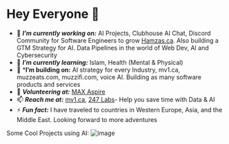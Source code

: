 # Hey Everyone 👋
 - 🔭 ***I’m currently working on:*** AI Projects, Clubhouse AI Chat, Discord Community for Software Engineers to grow [Hamzas.ca](https://hamzas.ca). Also building a GTM Strategy for AI. Data Pipelines in the world of Web Dev, AI and Cybersecurity 
 - 🌱 ***I’m currently learning:*** Islam, Health (Mental & Physical)
 - 👯 ***I’m building on:** AI strategy for every Industry, mv1.ca, muzzeats.com, muzzifi.com, voice AI. Building as many software products and services
 - 👯 ***Volunteering at:*** [MAX Aspire](https://aspire.onemax.org/)
 - 📫 ***Reach me at:*** [mv1.ca](https://www.mv1.ca/), [247 Labs](https://247labs.com)- Help you save time with Data & AI
 - ⚡ ***Fun fact:*** I have traveled to countries in Western Europe, Asia, and the Middle East. Looking forward to more adventures

Some Cool Projects using AI:
 ![image](https://github.com/user-attachments/assets/1e0d631c-ab92-4ea8-96ed-9e5fe8de2433)

